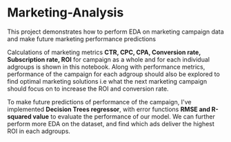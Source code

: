 # Marketing-Analysis
This project demonstrates how to perform EDA on marketing campaign data and make future marketing performance predictions 

Calculations of marketing metrics <b>CTR, CPC, CPA, Conversion rate, Subscription rate, ROI</b> for campaign as a whole and for each individual adgroups is shown in this notebook. Along with performance metrics, performance of the campaign for each adgroup should also be explored to find optimal marketing solutions i.e what the next marketing campaign should focus on to increase the ROI and conversion rate.

To make future predictions of performance of the campaign, I've implemented <b> Decision Trees regressor</b>, with error functions <b> RMSE and R-squared value</b> to evaluate the performance of our model. We can further perform more EDA on the dataset, and find which ads deliver the highest ROI in each adgroups.
